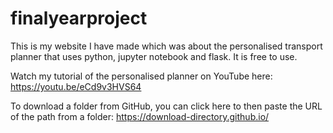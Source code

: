 # finalyearproject
This is my website I have made which was about the personalised transport planner that uses python, jupyter notebook and flask. It is free to use.

Watch my tutorial of the personalised planner on YouTube here: https://youtu.be/eCd9v3HVS64

To download a folder from GitHub, you can click here to then paste the URL of the path from a folder: https://download-directory.github.io/
